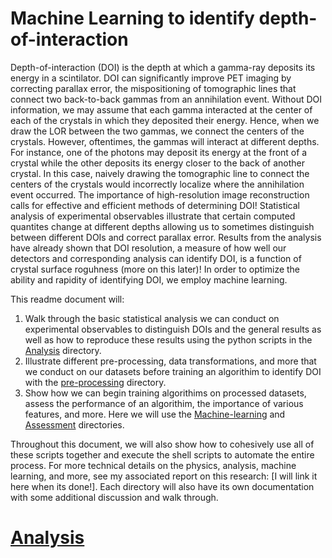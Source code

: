 # Machine Learning to identify depth-of-interaction
Depth-of-interaction (DOI) is the depth at which a gamma-ray deposits its energy in a scintilator. DOI can significantly improve PET imaging by correcting parallax
error, the mispositioning of tomographic lines that connect two back-to-back gammas from an annihilation event. Without DOI information, we may assume that each gamma 
interacted at the center of each of the crystals in which they deposited their energy. Hence, when we draw the LOR between the two gammas, we connect the centers of the crystals.
However, oftentimes, the gammas will interact at different depths. For instance, one of the photons may deposit its energy at the front of a crystal while the other deposits 
its energy closer to the back of another crystal. In this case, naively drawing the tomographic line to connect the centers of the crystals would incorrectly localize where the annihilation event 
occurred. The importance of high-resolution image reconstruction calls for effective and efficient methods of determining DOI! Statistical analysis of experimental observables illustrate that
certain computed quantites change at different depths allowing us to sometimes distinguish between different DOIs and correct parallax error. Results from the analysis have already shown that DOI resolution, a measure of how well our detectors and corresponding analysis can identify DOI, is a function of crystal surface roguhness (more on this later)! In order to optimize the ability and rapidity of 
identifying DOI, we employ machine learning.

This readme document will:
1. Walk through the basic statistical analysis we can conduct on experimental observables to distinguish DOIs and the general results as well as how to reproduce these results using the python scripts in the [Analysis](/Analysis/) directory. 
2. Illustrate different pre-processing, data transformations, and more that we conduct on our datasets before training an algorithim to identify DOI with the [pre-processing](/pre-processing/) directory.
3. Show how we can begin training algorithims on processed datasets, assess the performance of an algorithim, the importance of various features, and more. Here we will use the [Machine-learning](/Machine-Learning/) and [Assessment](/Assessment/) directories. 

Throughout this document, we will also show how to cohesively use all of these scripts together and execute the shell scripts to automate the entire process. For more technical details on the physics, analysis, machine learning, and more, see my associated report on this research: [I will link it here when its done!]. Each directory will also have its own documentation with some additional discussion and walk through.

# [Analysis](/Analysis/)
